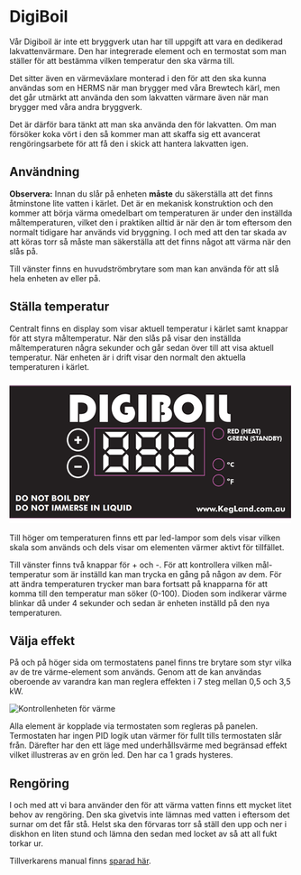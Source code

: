 DigiBoil
========
Vår Digiboil är inte ett bryggverk utan har till uppgift att vara en dedikerad lakvattenvärmare. Den har integrerade element och en termostat som man ställer för att bestämma vilken temperatur den ska värma till. 

Det sitter även en värmeväxlare monterad i den för att den ska kunna användas som en HERMS när man brygger med våra Brewtech kärl, men det går utmärkt att använda den som lakvatten värmare även när man brygger med våra andra bryggverk.

Det är därför bara tänkt att man ska använda den för lakvatten. Om man försöker koka vört i den så kommer man att skaffa sig ett avancerat rengöringsarbete för att få den i skick att hantera lakvatten igen.


Användning
----------
**Observera:** Innan du slår på enheten **måste** du säkerställa att det finns åtminstone lite vatten i kärlet. Det är en mekanisk konstruktion och den kommer att börja värma omedelbart om temperaturen är under den inställda måltemperaturen, vilket den i praktiken alltid är när den är tom eftersom den normalt tidigare har används vid bryggning. I och med att den tar skada av att köras torr så måste man säkerställa att det finns något att värma när den slås på.

Till vänster finns en huvudströmbrytare som man kan använda för att slå hela enheten av eller på. 

Ställa temperatur
-----------------

Centralt finns en display som visar aktuell temperatur i kärlet samt knappar för att styra måltemperatur. När den slås på visar den inställda måltemperaturen några sekunder och går sedan över till att visa aktuell temperatur. När enheten är i drift visar den normalt den aktuella temperaturen i kärlet.

![Panel för temperatur](img/kontroll-enhet.png)

Till höger om temperaturen finns ett par led-lampor som dels visar vilken skala som används och dels visar om elementen värmer aktivt för tillfället.

Till vänster finns två knappar för + och -. För att kontrollera vilken mål-temperatur som är inställd kan man trycka en gång på någon av dem. För att ändra temperaturen trycker man bara fortsatt på knapparna för att komma till den temperatur man söker (0-100). Dioden som indikerar värme blinkar då under 4 sekunder och sedan är enheten inställd på den nya temperaturen.

Välja effekt
------------

På och på höger sida om termostatens panel finns tre brytare som styr vilka av de tre värme-element som används. Genom att de kan användas oberoende av varandra kan man reglera effekten i 7 steg mellan 0,5 och 3,5 kW.

![Kontrollenheten för värme](img/element.avif)

Alla element är kopplade via termostaten som regleras på panelen. Termostaten har ingen PID logik utan värmer för fullt tills termostaten slår från. Därefter har den ett läge med underhållsvärme med begränsad effekt vilket illustreras av en grön led. Den har ca 1 grads hysteres.



Rengöring
---------
I och med att vi bara använder den för att värma vatten finns ett mycket litet behov av rengöring. Den ska givetvis inte lämnas med vatten i eftersom det surnar om det får stå. Helst ska den förvaras torr så ställ den upp och ner i diskhon en liten stund och lämna den sedan med locket av så att all fukt torkar ur.

Tillverkarens manual finns [sparad här](img/digiboil_usermanual.pdf).
